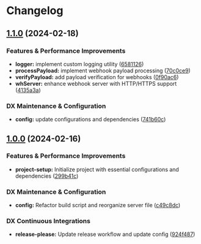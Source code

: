 # Changelog

## [1.1.0](https://github.com/tsdevau/webhook-server/compare/webhook-server-v1.0.0...webhook-server-v1.1.0) (2024-02-18)


### Features & Performance Improvements

* **logger:** implement custom logging utility ([6581126](https://github.com/tsdevau/webhook-server/commit/65811269ed3b96dc79fa42bca36ab30ac4bfc36d))
* **processPayload:** implement webhook payload processing ([70c0ce9](https://github.com/tsdevau/webhook-server/commit/70c0ce934be59e811f9beaea4f42773b75cef7af))
* **verifyPayload:** add payload verification for webhooks ([0f90ac6](https://github.com/tsdevau/webhook-server/commit/0f90ac662b024724585b286db5a33b548c88f55b))
* **whServer:** enhance webhook server with HTTP/HTTPS support ([4135a3a](https://github.com/tsdevau/webhook-server/commit/4135a3a9ae4fafe998658db243e89d5e5fd74a8e))


### DX Maintenance & Configuration

* **config:** update configurations and dependencies ([741b60c](https://github.com/tsdevau/webhook-server/commit/741b60c9f4aae9f3331dbe7831f933fc8d92e9a2))

## [1.0.0](https://github.com/tsdevau/webhook-server/compare/webhook-server-v0.0.1...webhook-server-v1.0.0) (2024-02-16)


### Features & Performance Improvements

* **project-setup:** Initialize project with essential configurations and dependencies ([299b41c](https://github.com/tsdevau/webhook-server/commit/299b41c44c2b6d195f9209a8c824e665a1a5791f))


### DX Maintenance & Configuration

* **config:** Refactor build script and reorganize server file ([c49c8dc](https://github.com/tsdevau/webhook-server/commit/c49c8dcbf8def6afec14a26fdecd0a67447c2147))


### DX Continuous Integrations

* **release-please:** Update release workflow and update config ([924f487](https://github.com/tsdevau/webhook-server/commit/924f487e5e70b2eb81f24afc987ad31fcfe73463))
